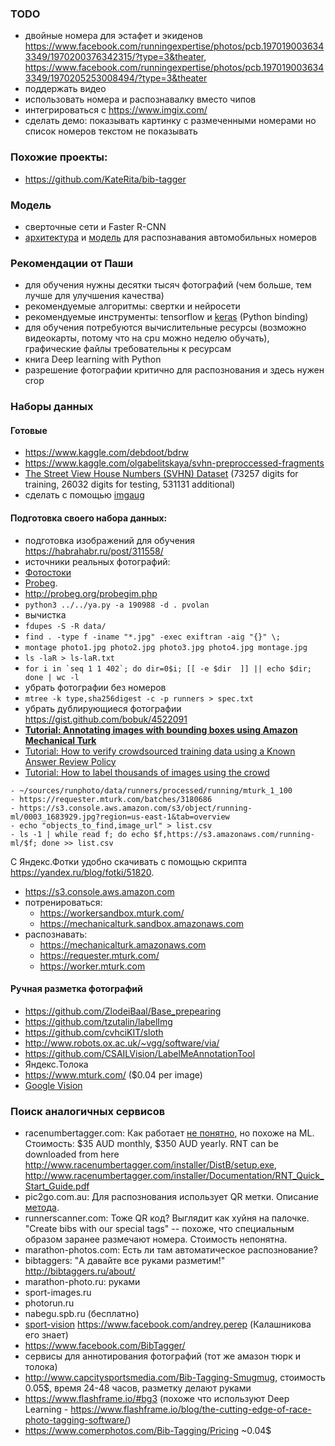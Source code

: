 ### TODO

- двойные номера для эстафет и экиденов https://www.facebook.com/runningexpertise/photos/pcb.1970190036343349/1970200376342315/?type=3&theater, https://www.facebook.com/runningexpertise/photos/pcb.1970190036343349/1970205253008494/?type=3&theater
- поддержать видео
- использовать номера и распознавалку вместо чипов
- интегрироваться с https://www.imgix.com/
- сделать демо: показывать картинку с размеченными номерами но список номеров текстом не показывать

### Похожие проекты:

- https://github.com/KateRita/bib-tagger

### Модель

- сверточные сети и Faster R-CNN
- [архитектура](https://matthewearl.github.io/2016/05/06/cnn-anpr/) и [модель](https://github.com/matthewearl/deep-anpr/blob/master/model.py) для распознавания автомобильных номеров

### Рекомендации от Паши

- для обучения нужны десятки тысяч фотографий (чем больше, тем лучше для улучшения качества)
- рекомендуемые алгоритмы: свертки и нейросети
- рекомендуемые инструменты: tensorflow и [keras](https://keras.io/) (Python binding)
- для обучения потребуются вычислительные ресурсы (возможно видеокарты, потому что на cpu можно неделю обучать), графические файлы требовательны к ресурсам
- книга Deep learning with Python
- разрешение фотографии критично для распознования и здесь нужен crop

### Наборы данных

#### Готовые

- https://www.kaggle.com/debdoot/bdrw
- https://www.kaggle.com/olgabelitskaya/svhn-preproccessed-fragments
- [The Street View House Numbers (SVHN) Dataset](http://ufldl.stanford.edu/housenumbers/) (73257 digits for training, 26032 digits for testing, 531131 additional)
- сделать с помощью [imgaug](thttps://github.com/aleju/imgaug)

#### Подготовка своего набора данных:

- подготовка изображений для обучения https://habrahabr.ru/post/311558/
- источники реальных фотографий:
 - [Фотостоки](http://www.geran.in/2015/10/09/marathon_photo_sites/)
 - [Probeg](http://probeg.org/kalend/rezult.php).
 - http://probeg.org/probegim.php
- ```python3 ../../ya.py -a 190988 -d . pvolan```
- вычистка
 - ```fdupes -S -R data/```
 - ```find . -type f -iname "*.jpg" -exec exiftran -aig "{}" \;```
 - ```montage photo1.jpg photo2.jpg photo3.jpg photo4.jpg montage.jpg```
 - ```ls -laR > ls-laR.txt```
 - ```for i in `seq 1 1 402`; do dir=0$i; [[ -e $dir  ]] || echo $dir; done | wc -l```
 - убрать фотографии без номеров
 - ```mtree -k type,sha256digest -c -p runners > spec.txt```
 - убрать дублирующиеся фотографии https://gist.github.com/bobuk/4522091
- **[Tutorial: Annotating images with bounding boxes using Amazon Mechanical Turk](https://blog.mturk.com/tutorial-annotating-images-with-bounding-boxes-using-amazon-mechanical-turk-42ab71e5068a)**
- [Tutorial: How to verify crowdsourced training data using a Known Answer Review Policy](https://blog.mturk.com/tutorial-how-to-verify-crowdsourced-training-data-using-a-known-answer-review-policy-85596fb55ed)
- [Tutorial: How to label thousands of images using the crowd](https://blog.mturk.com/tutorial-how-to-label-thousands-of-images-using-the-crowd-bea164ccbefc)
 

```
- ~/sources/runphoto/data/runners/processed/running/mturk_1_100
- https://requester.mturk.com/batches/3180686
- https://s3.console.aws.amazon.com/s3/object/running-ml/0003_1683929.jpg?region=us-east-1&tab=overview
- echo "objects_to_find,image_url" > list.csv
- ls -1 | while read f; do echo $f,https://s3.amazonaws.com/running-ml/$f; done >> list.csv
```
 
С Яндекс.Фотки удобно скачивать с помощью скрипта https://yandex.ru/blog/fotki/51820.
- https://s3.console.aws.amazon.com
- потренироваться:
  - https://workersandbox.mturk.com/
  - https://mechanicalturk.sandbox.amazonaws.com
- распознавать:
  - https://mechanicalturk.amazonaws.com
  - https://requester.mturk.com/
  - https://worker.mturk.com


#### Ручная разметка фотографий

- https://github.com/ZlodeiBaal/Base_prepearing
- https://github.com/tzutalin/labelImg
- https://github.com/cvhciKIT/sloth
- http://www.robots.ox.ac.uk/~vgg/software/via/
- https://github.com/CSAILVision/LabelMeAnnotationTool
- Яндекс.Толока
- https://www.mturk.com/ ($0.04 per image)
- [Google Vision](https://cloud.google.com/vision/)


### Поиск аналогичных сервисов

- racenumbertagger.com: Как работает [не понятно](http://www.racenumbertagger.com/screenshots/), но похоже на ML.  Стоимость: $35 AUD monthly, $350 AUD yearly. RNT can be downloaded from here http://www.racenumbertagger.com/installer/DistB/setup.exe, http://www.racenumbertagger.com/installer/Documentation/RNT_Quick_Start_Guide.pdf
- pic2go.com.au: Для распознования использует QR метки. Описание [метода](http://www.pic2go.com.au/how-it-works/index.html).
- runnerscanner.com: Тоже QR код? Выглядит как хуйня на палочке. "Create bibs with our special tags" -- похоже, что специальным образом заранее размечают номера. Стоимость непонятна.
- marathon-photos.com: Есть ли там автоматическое распознование?
- bibtaggers: "А давайте все руками разметим!" http://bibtaggers.ru/about/
- marathon-photo.ru: руками
- sport-images.ru
- photorun.ru
- nabegu.spb.ru (бесплатно)
- [sport-vision](https://www.facebook.com/SportVision.Russia/) https://www.facebook.com/andrey.perep (Калашникова его знает)
- https://www.facebook.com/BibTagger/
- сервисы для аннотирования фотографий (тот же амазон тюрк и толока)
- http://www.capcitysportsmedia.com/Bib-Tagging-Smugmug, стоимость 0.05$, время 24-48 часов, разметку делают руками
- https://www.flashframe.io/#bg3 (похоже что используют Deep Learning - https://www.flashframe.io/blog/the-cutting-edge-of-race-photo-tagging-software/)
- https://www.comerphotos.com/Bib-Tagging/Pricing ~0.04$

